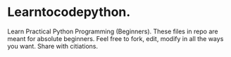 # Learntocodepython.
Learn Practical Python Programming (Beginners).
These files in repo are meant for absolute beginners. 
Feel free to fork, edit, modify in all the ways you want.
Share with citiations.
